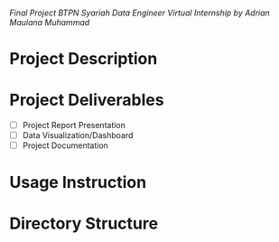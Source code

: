 ###### Final Project BTPN Syariah Data Engineer Virtual Internship by Adrian Maulana Muhammad

# Project Description

# Project Deliverables

- [ ] Project Report Presentation
- [ ] Data Visualization/Dashboard
- [ ] Project Documentation

# Usage Instruction

# Directory Structure
